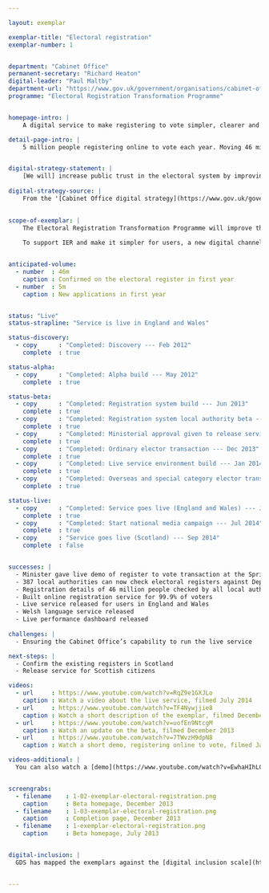 ```yaml
---

layout: exemplar

exemplar-title: "Electoral registration"
exemplar-number: 1


department: "Cabinet Office"
permanent-secretary: "Richard Heaton"
digital-leader: "Paul Maltby"
department-url: "https://www.gov.uk/government/organisations/cabinet-office"
programme: "Electoral Registration Transformation Programme"


homepage-intro: |
    A digital service to make registering to vote simpler, clearer and faster

detail-page-intro: |
    5 million people registering online to vote each year. Moving 46 million voters from household to individual registration


digital-strategy-statement: |
    [We will] increase public trust in the electoral system by improving the accuracy and security of the register...
    
digital-strategy-source: |
    From the '[Cabinet Office digital strategy](https://www.gov.uk/government/publications/cabinet-office-digital-strategy)' --- December 2012
    

scope-of-exemplar: |
    The Electoral Registration Transformation Programme will improve the electoral registration process by introducing Individual Electoral Registration (IER). Instead of one person in a household supplying the details of all people living at the same address (which can result in fraud and errors), IER will require people to register individually.
    
    To support IER and make it simpler for users, a new digital channel will be created and a method of confirming identities will be introduced. IER is intended to increase trust and modernise our electoral system.


anticipated-volume:
  - number  : 46m
    caption : Confirmed on the electoral register in first year
  - number  : 5m
    caption : New applications in first year


status: "Live"
status-strapline: "Service is live in England and Wales"

status-discovery:
  - copy      : "Completed: Discovery --- Feb 2012"
    complete  : true

status-alpha:
  - copy      : "Completed: Alpha build --- May 2012"
    complete  : true

status-beta:
  - copy      : "Completed: Registration system build --- Jun 2013"
    complete  : true
  - copy      : "Completed: Registration system local authority beta --- Sep 2013"
    complete  : true
  - copy      : "Completed: Ministerial approval given to release service --- Dec 2013"
    complete  : true
  - copy      : "Completed: Ordinary elector transaction --- Dec 2013"
    complete  : true
  - copy      : "Completed: Live service environment build --- Jan 2014"
    complete  : true
  - copy      : "Completed: Overseas and special category elector transactions --- May 2014"
    complete  : true

status-live:
  - copy      : "Completed: Service goes live (England and Wales) --- Jun 2014"
    complete  : true
  - copy      : "Completed: Start national media campaign --- Jul 2014"
    complete  : true
  - copy      : "Service goes live (Scotland) --- Sep 2014"
    complete  : false


successes: |
  - Minister gave live demo of register to vote transaction at the Sprint 14 event in January 
  - 387 local authorities can now check electoral registers against Department for Work and Pensions data
  - Registration details of 46 million people checked by all local authorities in England and Wales
  - Built online registration service for 99.9% of voters
  - Live service released for users in England and Wales
  - Welsh language service released
  - Live performance dashboard released
  
challenges: |
  - Ensuring the Cabinet Office’s capability to run the live service

next-steps: |
  - Confirm the existing registers in Scotland
  - Release service for Scottish citizens 

videos:
  - url     : https://www.youtube.com/watch?v=RqZ9e1GXJLo
    caption : Watch a video about the live service, filmed July 2014
  - url     : https://www.youtube.com/watch?v=TF4Nywjjie8
    caption : Watch a short description of the exemplar, filmed December 2013
  - url     : https://www.youtube.com/watch?v=uofEn9NtcgM
    caption : Watch an update on the beta, filmed December 2013
  - url     : https://www.youtube.com/watch?v=7TWvzH9dpN8
    caption : Watch a short demo, registering online to vote, filmed January 2014

videos-additional: |
  You can also watch a [demo](https://www.youtube.com/watch?v=EwhaHIhLCSk) of the service's back end system, filmed July 2013.


screengrabs:
  - filename    : 1-02-exemplar-electoral-registration.png
    caption     : Beta homepage, December 2013
  - filename    : 1-03-exemplar-electoral-registration.png
    caption     : Completion page, December 2013
  - filename    : 1-exemplar-electoral-registration.png
    caption     : Beta homepage, July 2013


digital-inclusion: |
  GDS has mapped the exemplars against the [digital inclusion scale](https://www.gov.uk/government/publications/government-digital-inclusion-strategy/government-digital-inclusion-strategy#measuring-digital-exclusion) to help show where these services may be difficult for some people to use. [See the rating for Electoral registration](https://www.gov.uk/government/publications/government-digital-inclusion-strategy/exemplar-services-and-identity-assurance-how-complex-they-are#electoral-registration).


---
```




